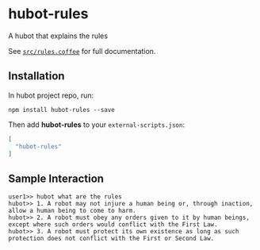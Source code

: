 # hubot-rules

A hubot that explains the rules

See [`src/rules.coffee`](src/rules.coffee) for full documentation.

## Installation

In hubot project repo, run:

`npm install hubot-rules --save`

Then add **hubot-rules** to your `external-scripts.json`:

```json
[
  "hubot-rules"
]
```

## Sample Interaction

```
user1>> hubot what are the rules
hubot>> 1. A robot may not injure a human being or, through inaction, allow a human being to come to harm.
hubot>> 2. A robot must obey any orders given to it by human beings, except where such orders would conflict with the First Law.
hubot>> 3. A robot must protect its own existence as long as such protection does not conflict with the First or Second Law.
```
